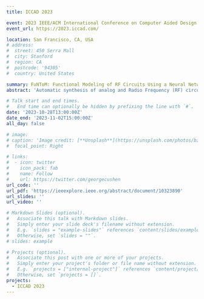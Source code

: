 ```yaml
---
title: ICCAD 2023

event: 2023 IEEE/ACM International Conference on Computer Aided Design (ICCAD)
event_url: https://2023.iccad.com/

location: San Francisco, CA, USA
# address:
#  street: 450 Serra Mall
#  city: Stanford
#  region: CA
#  postcode: '94305'
#  country: United States

summary: FuNToM: Functional Modeling of RF Circuits Using a Neural Network Assisted Two-Port Analysis Method.
abstract: 'Automatic synthesis of analog and Radio Frequency (RF) circuits is a trending approach that requires an efficient circuit modeling method. This is due to the expensive cost of running a large number of simulations at each synthesis cycle. Artificial intelligence methods are promising approaches for circuit modeling due to their speed and relative accuracy. However, existing approaches require a large amount of training data, which is still collected using simulation runs. In addition, such approaches collect a whole separate dataset for each circuit topology even if a single element is added or removed. These matters are only exacerbated by the need for post-layout modeling simulations, which take even longer. To alleviate these drawbacks, in this paper, we present FuNToM, a functional modeling method for RF circuits. FuNToM leverages the two-port analysis method for modeling multiple topologies using a single main dataset and multiple small datasets. It also leverages neural networks which have shown promising results in predicting the behavior of circuits. Our results show that for multiple RF circuits, in comparison to the state-of-the-art works, while maintaining the same accuracy, the required training data is reduced by 2.8x - 10.9x. In addition, FuNToM needs 176.8x - 188.6x less time for collecting the training set in post-layout modeling.'

# Talk start and end times.
#   End time can optionally be hidden by prefixing the line with `#`.
date: '2023-10-28T13:00:00Z'
date_end: '2023-11-02T15:00:00Z'
all_day: false

# image:
# caption: 'Image credit: [**Unsplash**](https://unsplash.com/photos/bzdhc5b3Bxs)'
#  focal_point: Right

# links:
#  - icon: twitter
#    icon_pack: fab
#    name: Follow
#    url: https://twitter.com/georgecushen
url_code: ''
url_pdf: 'https://ieeexplore.ieee.org/abstract/document/10323890'
url_slides: ''
url_video: ''

# Markdown Slides (optional).
#   Associate this talk with Markdown slides.
#   Simply enter your slide deck's filename without extension.
#   E.g. `slides = "example-slides"` references `content/slides/example-slides.md`.
#   Otherwise, set `slides = ""`.
# slides: example

# Projects (optional).
#   Associate this post with one or more of your projects.
#   Simply enter your project's folder or file name without extension.
#   E.g. `projects = ["internal-project"]` references `content/project/deep-learning/index.md`.
#   Otherwise, set `projects = []`.
projects:
  - ICCAD 2023
---
```

